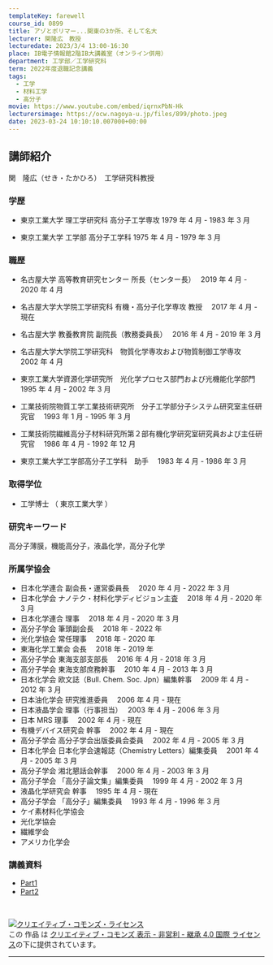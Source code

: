 ```yaml
---
templateKey: farewell
course_id: 0899
title: アゾとポリマー...関東の3か所、そして名大
lecturer: 関隆広　教授
lecturedate: 2023/3/4 13:00-16:30
place: IB電子情報館2階IB大講義室（オンライン併用）
department: 工学部／工学研究科
term: 2022年度退職記念講義
tags:
  - 工学
  - 材料工学
  - 高分子
movie: https://www.youtube.com/embed/iqrnxPbN-Hk
lecturersimage: https://ocw.nagoya-u.jp/files/899/photo.jpeg
date: 2023-03-24 10:10:10.007000+00:00
---
```


## 講師紹介

関　隆広（せき・たかひろ）　工学研究科教授

### 学歴

- 東京工業大学 理工学研究科 高分子工学専攻 1979 年 4 月 - 1983 年 3 月

- 東京工業大学 工学部 高分子工学科 1975 年 4 月 - 1979 年 3 月

### 職歴

- 名古屋大学 高等教育研究センター 所長（センター長）　 2019 年 4 月 - 2020 年 4 月

- 名古屋大学大学院工学研究科 有機・高分子化学専攻 教授　 2017 年 4 月 - 現在
- 名古屋大学 教養教育院 副院長（教務委員長）　 2016 年 4 月 - 2019 年 3 月
- 名古屋大学大学院工学研究科　物質化学専攻および物質制御工学専攻　 2002 年 4 月
- 東京工業大学資源化学研究所　光化学プロセス部門および光機能化学部門　 1995 年 4 月 - 2002 年 3 月
- 工業技術院物質工学工業技術研究所　分子工学部分子システム研究室主任研究官　 1993 年 1 月 - 1995 年 3 月
- 工業技術院繊維高分子材料研究所第２部有機化学研究室研究員および主任研究官　 1986 年 4 月 - 1992 年 12 月
- 東京工業大学工学部高分子工学科　助手　 1983 年 4 月 - 1986 年 3 月

### 取得学位

- 工学博士 （ 東京工業大学 ）

### 研究キーワード

高分子薄膜，機能高分子，液晶化学，高分子化学

### 所属学協会

- 日本化学連合 副会長・運営委員長　 2020 年 4 月 - 2022 年 3 月
- 日本化学会 ナノテク・材料化学ディビジョン主査　 2018 年 4 月 - 2020 年 3 月
- 日本化学連合 理事　 2018 年 4 月 - 2020 年 3 月
- 高分子学会 筆頭副会長　 2018 年 - 2022 年
- 光化学協会 常任理事　 2018 年 - 2020 年
- 東海化学工業会 会長　 2018 年 - 2019 年
- 高分子学会 東海支部支部長　 2016 年 4 月 - 2018 年 3 月
- 高分子学会 東海支部庶務幹事　 2010 年 4 月 - 2013 年 3 月
- 日本化学会 欧文誌（Bull. Chem. Soc. Jpn）編集幹事　 2009 年 4 月 - 2012 年 3 月
- 日本油化学会 研究推進委員　 2006 年 4 月 - 現在
- 日本液晶学会 理事（行事担当）　 2003 年 4 月 - 2006 年 3 月
- 日本 MRS 理事　 2002 年 4 月 - 現在
- 有機デバイス研究会 幹事　 2002 年 4 月 - 現在
- 高分子学会 高分子学会出版委員会委員　 2002 年 4 月 - 2005 年 3 月
- 日本化学会 日本化学会速報誌（Chemistry Letters）編集委員　 2001 年 4 月 - 2005 年 3 月
- 高分子学会 湘北懇話会幹事　 2000 年 4 月 - 2003 年 3 月
- 高分子学会 「高分子論文集」編集委員　 1999 年 4 月 - 2002 年 3 月
- 液晶化学研究会 幹事　 1995 年 4 月 - 現在
- 高分子学会 「高分子」編集委員　 1993 年 4 月 - 1996 年 3 月
- ケイ素材料化学協会
- 光化学協会
- 繊維学会
- アメリカ化学会

### 講義資料

- [Part1](https://ocw.nagoya-u.jp/files/899/slide1.pdf)
- [Part2](https://ocw.nagoya-u.jp/files/899/slide2.pdf)

<br />

<a rel="license" href="http://creativecommons.org/licenses/by-nc-sa/4.0/"><img alt="クリエイティブ・コモンズ・ライセンス" style="border-width:0" data-src="" src="https://i.creativecommons.org/l/by-nc-sa/4.0/88x31.png" /></a><br />この 作品 は <a rel="license" href="http://creativecommons.org/licenses/by-nc-sa/4.0/">クリエイティブ・コモンズ 表示 - 非営利 - 継承 4.0 国際 ライセンス</a>の下に提供されています。

---
